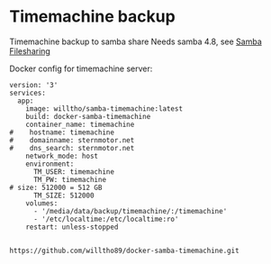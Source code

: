 # Timemachine backup


Timemachine backup to samba share
Needs samba 4.8, see [Samba Filesharing](../filesharing/samba.md)


Docker config  for timemachine server:

    version: '3'
    services:
      app:
        image: willtho/samba-timemachine:latest
        build: docker-samba-timemachine
        container_name: timemachine
    #    hostname: timemachine
    #    domainname: sternmotor.net
    #    dns_search: sternmotor.net
        network_mode: host
        environment:
          TM_USER: timemachine
          TM_PW: timemachine
    # size: 512000 = 512 GB
          TM_SIZE: 512000
        volumes:
          - '/media/data/backup/timemachine/:/timemachine'
          - '/etc/localtime:/etc/localtime:ro'
        restart: unless-stopped


    https://github.com/willtho89/docker-samba-timemachine.git

